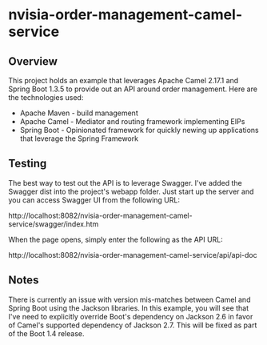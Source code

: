 # nvisia-order-management-camel-service

## Overview
This project holds an example that leverages Apache Camel 2.17.1 and Spring Boot 1.3.5 to provide out an API around order management. Here are the technologies used:

* Apache Maven - build management
* Apache Camel - Mediator and routing framework implementing EIPs
* Spring Boot - Opinionated framework for quickly newing up applications that leverage the Spring Framework

## Testing 
The best way to test out the API is to leverage Swagger. I've added the Swagger dist into the project's webapp folder. Just start up the server and you can access Swagger UI from the following URL:

http://localhost:8082/nvisia-order-management-camel-service/swagger/index.htm 

When the page opens, simply enter the following as the API URL:

http://localhost:8082/nvisia-order-management-camel-service/api/api-doc

## Notes
There is currently an issue with version mis-matches between Camel and Spring Boot using the Jackson libraries. In this example, you will see that I've need to explicitly override Boot's dependency on Jackson 2.6 in favor of Camel's supported dependency of Jackson 2.7. This will be fixed as part of the Boot 1.4 release. 


